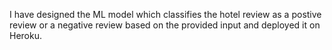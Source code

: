 I have designed the ML model which classifies the hotel review as a postive review or a negative review based on the provided input and deployed it on Heroku.
